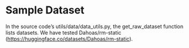 # Sample Dataset
In the source code’s utils/data/data_utils.py, the get_raw_dataset function lists datasets. 
We have tested Dahoas/rm-static (https://huggingface.co/datasets/Dahoas/rm-static).
